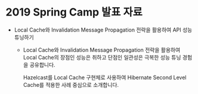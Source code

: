 # 2019 Spring Camp 발표 자료

* Local Cache와 Invalidation Message Propagation 전략을 활용하여 API 성능 튜닝하기

    * Local Cache와 Invalidation Message Propagation 전략을 활용하여 Local Cache의 장점인 성능은 취하고 단점인 일관성은 극복한 성능 튜닝 경험을 공유합니다.
      
      Hazelcast를 Local Cache 구현체로 사용하여 Hibernate Second Level Cache를 적용한 사례 중심으로 소개합니다.